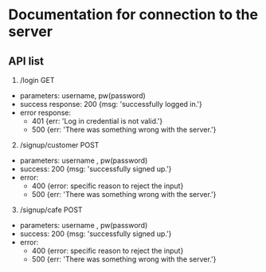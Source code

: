 # Documentation for connection to the server
## API list
1. /login GET
* parameters: username, pw(password)
* success response: 200 {msg: 'successfully logged in.'}
* error response: 
  *  401 {err: 'Log in credential is not valid.'}
  *  500 {err: 'There was something wrong with the server.'}
2.  /signup/customer POST
*  parameters: username , pw(password)
* success: 200 {msg: 'successfully signed up.'}
* error: 
  * 400 {error: specific reason to reject the input}
  * 500 {err: 'There was something wrong with the server.'}
3.  /signup/cafe POST
*  parameters: username , pw(password)
* success: 200 {msg: 'successfully signed up.'}
* error: 
  * 400 {error: specific reason to reject the input}
  * 500 {err: 'There was something wrong with the server.'}
